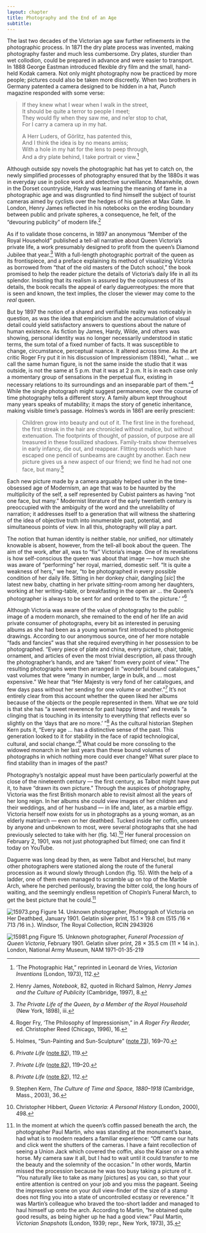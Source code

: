 ```yaml
---
layout: chapter
title: Photography and the End of an Age
subtitle:
---
```


The last two decades of the Victorian age saw further refinements in the
photographic process. In 1871 the dry plate process was invented, making
photography faster and much less cumbersome. Dry plates, sturdier than
wet collodion, could be prepared in advance and were easier to
transport. In 1888 George Eastman introduced flexible dry film and the
small, hand-held Kodak camera. Not only might photography now be
practiced by more people; pictures could also be taken more discreetly.
When two brothers in Germany patented a camera designed to be hidden in
a hat, *Punch* magazine responded with some verse:

> If they knew what I wear when I walk in the street,\
> It should be quite a terror to people I meet;\
> They would fly when they saw me, and ne’er stop to chat,\
> For I carry a camera up in my hat.
>
> A Herr Luders, of Görlitz, has patented this,\
> And I think the idea is by no means amiss;\
> With a hole in my hat for the lens to peep through,\
> And a dry plate behind, I take portrait or view.[^80]

Although outside spy novels the photographic hat has yet to catch on,
the newly simplified processes of photography ensured that by the 1880s
it was in everyday use in police work and detective surveillance.
Meanwhile, down in the Dorset countryside, Hardy was learning the
meaning of fame in a photographic age and was disgruntled to find
himself the subject of tourist cameras aimed by cyclists over the hedges
of his garden at Max Gate. In London, Henry James reflected in his
notebooks on the eroding boundary between public and private spheres, a
consequence, he felt, of the “devouring publicity” of modern life.[^81]

As if to validate those concerns, in 1897 an anonymous “Member of the
Royal Household” published a tell-all narrative about Queen Victoria’s
private life, a work presumably designed to profit from the queen’s
Diamond Jubilee that year.[^82]
With a full-length photographic portrait of the queen as its
frontispiece, and a preface explaining its method of visualizing
Victoria as borrowed from “that of the old masters of the Dutch school,”
the book promised to help the reader picture the details of Victoria’s
daily life in all its splendor. Insisting that its realism is assured by
the copiousness of its details, the book recalls the appeal of early
daguerreotypes: the more that is seen and known, the text implies, the
closer the viewer may come to the *real* queen.

But by 1897 the notion of a shared and verifiable reality was noticeably
in question, as was the idea that empiricism and the accumulation of
visual detail could yield satisfactory answers to questions about the
nature of human existence. As fiction by James, Hardy, Wilde, and others
was showing, personal identity was no longer necessarily understood in
static terms, the sum total of a fixed number of facts. It was
susceptible to change, circumstance, perceptual nuance. It altered
across time. As the art critic Roger Fry put it in his discussion of
Impressionism (1894), “what … we call the same human figure, is not the
same inside the studio that it was outside, is not the same at 5 p.m.
that it was at 2 p.m. It is in each case only a momentary group of
sensations in the perpetual flux, existing in necessary relations to its
surroundings and an inseparable part of them.”[^83] While the single photograph might
suggest permanence, over the course of time photography tells a
different story. A family album kept throughout many years speaks of
mutability; it maps the story of genetic inheritance, making visible
time’s passage. Holmes’s words in 1861 are eerily prescient:

> Children grow into beauty and out of it. The first line in the
> forehead, the first streak in the hair are chronicled without malice,
> but without extenuation. The footprints of thought, of passion, of
> purpose are all treasured in these fossilized shadows. Family-traits
> show themselves in early infancy, die out, and reappear. Flitting
> moods which have escaped one pencil of sunbeams are caught by another.
> Each new picture gives us a new aspect of our friend; we find he had
> not one face, but many.[^84]

Each new picture made by a camera arguably helped usher in the
time-obsessed age of Modernism, an age that was to be haunted by the
multiplicity of the self, a self represented by Cubist painters as
having “not one face, but many.” Modernist literature of the early
twentieth century is preoccupied with the ambiguity of the word and the
unreliability of narration; it addresses itself to a generation that
will witness the shattering of the idea of objective truth into
innumerable past, potential, and simultaneous points of view. In all
this, photography will play a part.

The notion that human identity is neither stable, nor unified, nor
ultimately knowable is absent, however, from the tell-all book about the
queen. The aim of the work, after all, was to “fix” Victoria’s image.
One of its revelations is how self-conscious the queen was about that
image — how much she was aware of “performing” her royal, married,
domestic self. “It is quite a weakness of hers,” we hear, “to be
photographed in every possible condition of her daily life. Sitting in
her donkey chair, dangling \[*sic*\] the latest new baby, chatting in
her private sitting-room among her daughters, working at her
writing-table, or breakfasting in the open air … the Queen’s
photographer is always to be sent for and ordered to ‘fix the picture.’
”[^85]

Although Victoria was aware of the value of photography to the public
image of a modern monarch, she remained to the end of her life an avid
private consumer of photographs, every bit as interested in perusing
albums as she had been as a young woman first introduced to photogenic
drawings. According to our anonymous source, one of her more notable
“fads and fancies” was that she required everything in her possession to
be photographed. “Every piece of plate and china, every picture, chair,
table, ornament, and articles of even the most trivial description, all
pass through the photographer’s hands, and are ‘taken’ from every point
of view.” The resulting photographs were then arranged in “wonderful
bound catalogues,” vast volumes that were “many in number, large in
bulk, and … most expensive.” We hear that “Her Majesty is very fond of
her catalogues, and few days pass without her sending for one volume or
another.”[^86] It’s not entirely
clear from this account whether the queen liked her albums because of
the objects or the people represented in them. What we *are* told is
that she has “a sweet reverence for past happy times” and reveals “a
clinging that is touching in its intensity to everything that reflects
ever so slightly on the ‘days that are no more.’ ”[^87] As the cultural historian Stephen
Kern puts it, “Every age … has a distinctive sense of the past. This
generation looked to it for stability in the face of rapid
technological, cultural, and social change.”[^88] What could be more consoling to the
widowed monarch in her last years than these bound volumes of
photographs in which nothing more could ever change? What surer place to
find stability than in images of the past?

Photography’s nostalgic appeal must have been particularly powerful at
the close of the nineteenth century — the first century, as Talbot might
have put it, to have “drawn its own picture.” Through the auspices of
photography, Victoria was the first British monarch able to revisit
almost all the years of her long reign. In her albums she could view
images of her children and their weddings, and of her husband — in life
and, later, as a marble effigy. Victoria herself now exists for us in
photographs as a young woman, as an elderly matriarch — even on her
deathbed. Tucked inside her coffin, unseen by anyone and unbeknown to
most, were several photographs that she had previously selected to take
with her (fig. 14).[^89] Her
funeral procession on February 2, 1901, was not just photographed but
filmed; one can find it today on YouTube.

Daguerre was long dead by then, as were Talbot and Herschel, but many
other photographers were stationed along the route of the funeral
procession as it wound slowly through London (fig. 15). With the help of
a ladder, one of them even managed to scramble up on top of the Marble
Arch, where he perched perilously, braving the bitter cold, the long
hours of waiting, and the seemingly endless repetition of Chopin’s
Funeral March, to get the best picture that he could.[^90]

![15973.png](../assets/images/15973.png)
Figure 14. Unknown photographer, Photograph of Victoria on Her Deathbed, January
1901. Gelatin silver print, 15.1 × 19.8 cm (515 /16 × 713 /16 in.).
Windsor, The Royal Collection, RCIN 2943926

![15981.png](../assets/images/15981.png)
Figure 15. Unknown photographer, *Funeral Procession of Queen Victoria*, February
1901. Gelatin silver print, 28 × 35.5 cm (11 × 14 in.). London, National
Army Museum, NAM 1971-01-35-219

[^80]: ‘The Photographic Hat,” reprinted in Leonard de Vries, *Victorian Inventions* (London, 1973), 112.

[^81]: Henry James, *Notebook*, 82, quoted in Richard Salmon, *Henry James and the Culture of Publicity* (Cambridge, 1997), 8.

[^82]: *The Private Life of the Queen, by a Member of the Royal Household* (New York, 1898), iii.

[^83]: Roger Fry, ‘The Philosophy of Impressionism,” in *A Roger Fry Reader,* ed. Christopher Reed (Chicago, 1996), 16.

[^84]: Holmes, “Sun-Painting and Sun-Sculpture” ([note 73](06_photography_other_arts.html#fn:73)), 169–70.

[^85]: *Private Life* ([note 82](07_photography_end_age.html#fn:82)), 119.

[^86]: *Private Life* ([note 82](07_photography_end_age.html#fn:82)), 119–20.

[^87]: *Private Life* ([note 82](07_photography_end_age.html#fn:82)), 112.

[^88]: Stephen Kern, *The Culture of Time and Space, 1880–1918* (Cambridge, Mass., 2003), 36.

[^89]: Christopher Hibbert, *Queen Victoria: A Personal History* (London, 2000), 498.

[^90]: In the moment at which the queen’s coffin passed beneath the arch, the photographer Paul Martin, who was standing at the monument’s base, had what is to modern readers a familiar experience: “Off came our hats and click went the shutters of the cameras. I have a faint recollection of seeing a Union Jack which covered the coffin, also the Kaiser on a white horse. My camera saw it all, but I had to wait until it could transfer to me the beauty and the solemnity of the occasion.” In other words, Martin missed the procession because he was too busy taking a picture of it. “You naturally like to take as many \[pictures\] as you can, so that your entire attention is centred on your job and you miss the pageant. Seeing the impressive scene on your dull view-finder of the size of a stamp does not fling you into a state of uncontrolled ecstasy or reverence.” It was Martin’s colleague who braved the too-short ladder and managed to haul himself up onto the arch. According to Martin, “he obtained quite good results, as being higher up he had a good view.” Paul Martin, *Victorian Snapshots* (London, 1939; repr., New York, 1973), 35.
